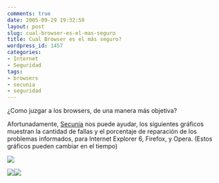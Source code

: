 ```yaml
---
comments: true
date: 2005-09-29 19:32:59
layout: post
slug: cual-browser-es-el-mas-seguro
title: Cual Browser es el más seguro?
wordpress_id: 1457
categories:
- Internet
- Seguridad
tags:
- browsers
- secunia
- seguridad
---
```


¿Como juzgar a los browsers, de una manera más objetiva?

Afortunadamente, [Secunia](http://replay.waybackmachine.org/20060211180559/http://secunia.com/) nos puede ayudar, los siguientes gráficos muestran la cantidad de fallas y el porcentaje de reparación de los problemas informados, para Internet Explorer 6, Firefox, y Opera.
(Estos gráficos pueden cambiar en el tiempo)

[![](http://www.lnds.net/blog/wp-content/uploads/2011/01/secunia0.png)](http://www.lnds.net/blog/wp-content/uploads/2011/01/secunia0.png)

[![](http://www.lnds.net/blog/wp-content/uploads/2011/01/secunia1.png)](http://www.lnds.net/blog/wp-content/uploads/2011/01/secunia1.png)[![](http://www.lnds.net/blog/wp-content/uploads/2011/01/secunia2.png)](http://www.lnds.net/blog/wp-content/uploads/2011/01/secunia2.png)
